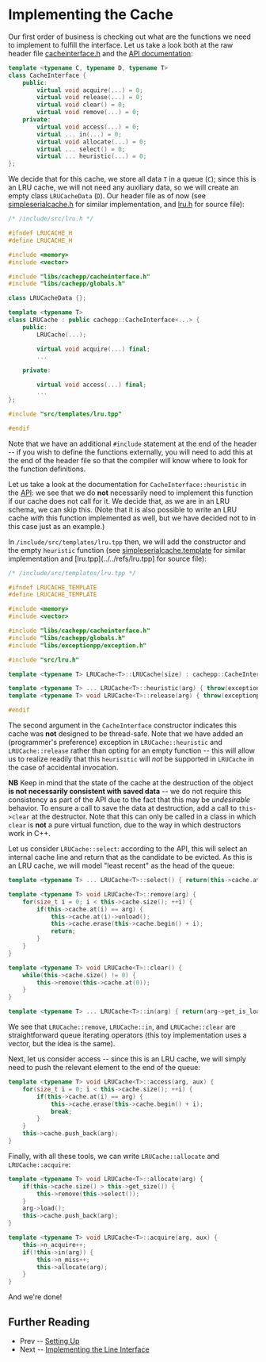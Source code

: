 Implementing the Cache
====

Our first order of business is checking out what are the functions we need to implement to fulfill the interface. Let us take a look both at the raw header file 
[cacheinterface.h](../../include/src/cacheinterface.h) and the [API documentation](../api/cacheinterface.md):

```cpp
template <typename C, typename D, typename T>
class CacheInterface {
	public:
		virtual void acquire(...) = 0;
		virtual void release(...) = 0;
		virtual void clear() = 0;
		virtual void remove(...) = 0;
	private:
		virtual void access(...) = 0;
		virtual ... in(...) = 0;
		virtual void allocate(...) = 0;
		virtual ... select() = 0;
		virtual ... heuristic(...) = 0;
};
```

We decide that for this cache, we store all data `T` in a queue (`C`); since this is an LRU cache, we will not need any auxiliary data, so we will create an empty class 
`LRUCacheData` (`D`). Our header file as of now (see [simpleserialcache.h](../../include/src/simpleserialcache.h) for similar implementation, and 
[lru.h](../../refs/lru.h) for source file):

```cpp
/* /include/src/lru.h */

#ifndef LRUCACHE_H
#define LRUCACHE_H

#include <memory>
#include <vector>

#include "libs/cachepp/cacheinterface.h"
#include "libs/cachepp/globals.h"

class LRUCacheData {};

template <typename T>
class LRUCache : public cachepp::CacheInterface<...> {
	public:
		LRUCache(...);

		virtual void acquire(...) final;
		...

	private:

		virtual void access(...) final;
		...
};

#include "src/templates/lru.tpp"

#endif
```

Note that we have an additional `#include` statement at the end of the header -- if you wish to define the functions externally, you will need to add this at the end of 
the header file so that the compiler will know where to look for the function definitions.

Let us take a look at the documentation for `CacheInterface::heuristic` in the [API](../api/cacheinterface.md): we see that we do **not** necessarily need to implement 
this function if our cache does not call for it. We decide that, as we are in an LRU schema, we can skip this. (Note that it is also possible to write an LRU cache 
*with* this function implemented as well, but we have decided not to in this case just as an example.)

In `/include/src/templates/lru.tpp` then, we will add the constructor and the empty `heuristic` function (see 
[simpleserialcache.template](../../include/src/templates/simpleserialcache.template) for similar implementation and [lru.tpp](../../refs/lru.tpp] for source file):

```cpp
/* /include/src/templates/lru.tpp */

#ifndef LRUCACHE_TEMPLATE
#define LRUCACHE_TEMPLATE

#include <memory>
#include <vector>

#include "libs/cachepp/cacheinterface.h"
#include "libs/cachepp/globals.h"
#include "libs/exceptionpp/exception.h"

#include "src/lru.h"

template <typename T> LRUCache<T>::LRUCache(size) : cachepp::CacheInterface<...>::CacheInterface(size, false) {}

template <typename T> ... LRUCache<T>::heuristic(arg) { throw(exceptionpp::NotImplemented("LRUCache::heuristic")); }
template <typename T> void LRUCache<T>::release(arg) { throw(exceptionpp::NotImplemented("LRUCache::release")); }

#endif
```

The second argument in the `CacheInterface` constructor indicates this cache was **not** designed to be thread-safe. Note that we have added an (programmer's preference) 
exception in `LRUCache::heuristic` and `LRUCache::release` rather than opting for an empty function -- this will allow us to realize readily that this `heurisitic` will 
*not* be supported in `LRUCache` in the case of accidental invocation.

**NB** Keep in mind that the state of the cache at the destruction of the object **is not necessarily consistent with saved data** -- we do not require this consistency 
as part of the API due to the fact that this may be *undesirable* behavior. To ensure a call to save the data at destruction, add a call to `this->clear` at the 
destructor. Note that this can only be called in a class in which `clear` is **not** a pure virtual function, due to the way in which destructors work in C++.

Let us consider `LRUCache::select`: according to the API, this will select an internal cache line and return that as the candidate to be evicted. As this is an LRU 
cache, we will model "least recent" as the head of the queue:

```cpp
template <typename T> ... LRUCache<T>::select() { return(this->cache.at(0)); }

template <typename T> void LRUCache<T>::remove(arg) {
	for(size_t i = 0; i < this->cache.size(); ++i) {
		if(this->cache.at(i) == arg) {
			this->cache.at(i)->unload();
			this->cache.erase(this->cache.begin() + i);
			return;
		}
	}
}

template <typename T> void LRUCache<T>::clear() {
	while(this->cache.size() != 0) {
		this->remove(this->cache.at(0));
	}
}

template <typename T> ... LRUCache<T>::in(arg) { return(arg->get_is_loaded()); }
```

We see that `LRUCache::remove`, `LRUCache::in`, and `LRUCache::clear` are straightforward queue iterating operators (this toy implementation uses a vector, but the idea 
is the same).

Next, let us consider access -- since this is an LRU cache, we will simply need to push the relevant element to the end of the queue:

```cpp
template <typename T> void LRUCache<T>::access(arg, aux) {
	for(size_t i = 0; i < this->cache.size(); ++i) {
		if(this->cache.at(i) == arg) {
			this->cache.erase(this->cache.begin() + i);
			break;
		}
	}
	this->cache.push_back(arg);
}
```

Finally, with all these tools, we can write `LRUCache::allocate` and `LRUCache::acquire`:

```cpp
template <typename T> void LRUCache<T>::allocate(arg) {
	if(this->cache.size() > this->get_size()) {
		this->remove(this->select());
	}
	arg->load();
	this->cache.push_back(arg);
}

template <typename T> void LRUCache<T>::acquire(arg, aux) {
	this->n_acquire++;
	if(!this->in(arg)) {
		this->n_miss++;
		this->allocate(arg);
	}
}
```

And we're done!

Further Reading
----

* Prev -- [Setting Up](intro.md)
* Next -- [Implementing the Line Interface](line.md)
